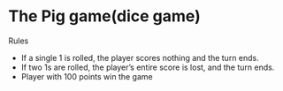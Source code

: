 <h1> The Pig game(dice game)</h1>
<p>Rules</p>
<ul>
    <li>If a single 1 is rolled, the player scores nothing and the turn ends.</li>
    <li>If two 1s are rolled, the player’s entire score is lost, and the turn ends.</li>
    <li>Player with 100 points win the game</li>
</ul>